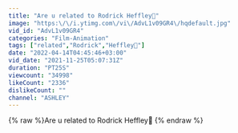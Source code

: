 ```yaml
---
title: "Are u related to Rodrick Heffley🥲"
image: "https:\/\/i.ytimg.com\/vi\/AdvL1v09GR4\/hqdefault.jpg"
vid_id: "AdvL1v09GR4"
categories: "Film-Animation"
tags: ["related","Rodrick","Heffley🥲"]
date: "2022-04-14T04:45:46+03:00"
vid_date: "2021-11-25T05:07:31Z"
duration: "PT25S"
viewcount: "34998"
likeCount: "2336"
dislikeCount: ""
channel: "ASHLEY"
---
```

{% raw %}Are u related to Rodrick Heffley🥲 {% endraw %}
